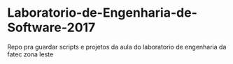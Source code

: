 # Laboratorio-de-Engenharia-de-Software-2017
Repo pra guardar scripts e projetos da aula do laboratorio de engenharia da fatec zona leste
